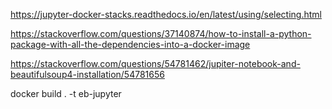 https://jupyter-docker-stacks.readthedocs.io/en/latest/using/selecting.html

https://stackoverflow.com/questions/37140874/how-to-install-a-python-package-with-all-the-dependencies-into-a-docker-image

https://stackoverflow.com/questions/54781462/jupiter-notebook-and-beautifulsoup4-installation/54781656

docker build . -t eb-jupyter
